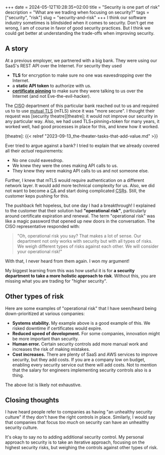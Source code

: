 +++ 
date = 2024-05-12T10:28:35+02:00
title = "Security is one part of risk"
description = "What are we trading when focusing on security?"
tags = ["security", "risk"]
slug = "security-and-risk"
+++
I think our software industry sometimes is blindsided when it comes to
security. Don't get me wrong, I am of course in favor of good security
practices. But I think we could get better at understanding the trade-offs when
improving security.

## A story

At a previous employer, we partnered with a big bank. They were using our
SaaS's REST API over the Internet. For security they used

 * **TLS** for encryption to make sure no one was eavesdropping over the
   Internet.
 * a **static API token** to authorize with us.
 * **[certificate pinning][certificate-pinning]** to make sure they were
   talking to us over the Internet (and not Eve-the-evil-hacker).

[certificate-pinning]: https://sv.wikipedia.org/wiki/Certificate_pinning

The <abbr title="Chief Information Security Office">CISO</abbr> department of
this particular bank reached out to us and required us to to use [mutual
TLS][mtls] (mTLS) since it was "more secure". I thought their request was
[security theatre][theatre]; it would not improve our security in any
particular way.  Also, we had used TLS+pinning+token for many years, it worked
well, had good processes in place for this, and knew how it worked.

[theatre]: {{< relref "2023-09-13_the-theater-tasks-that-add-value.md" >}}

[mtls]: https://en.wikipedia.org/wiki/Mutual_authentication#mTLS

Ever tried to argue against a bank? I tried to explain that we already covered
all their _actual_ requirements:

 * No one could eavesdrop.
 * We knew they were the ones making API calls to us.
 * They knew they were making API calls to us and not someone else.

Further, I knew that mTLS would require authentication on a different network
layer. It would add more technical complexity for us. Also, we did not want to
become a <abbr title="Certificate Authority">CA</abbr> and start doing
complicated <abbr title="Certificate signing requests">CSRs</abbr>. Still, the
customer keps pushing for this.

The pushback felt hopeless, but one day I had a breakthrough! I explained to
the customer that their solution had **"operational risk"**, particularly
around certificate expiration and renewal. The term "operational risk" was like
a magic password that opened up new doors in the conversation. The CISO
representative responded with:

> "Oh, operational risk you say? That makes a lot of sense. Our department not
> only works with security but with all types of risks. We weigh different types of
> risks against each other. We will consider your operational risk!"

With that, I never heard from them again. I won my argument!

My biggest learning from this was how useful it is for **a security department
to take a more holistic approach to risk**. Without this, you are missing what
you are trading for "higher security".

## Other types of risk

Here are some examples of "operational risk" that I have seen/heard being
down-prioritized at various companies:

 * **Systems stability.** My example above is a good example of this. We risked
   downtime if certificates would expire.
 * **Reduced speed of development.** For some companies, innovation might be
   more important than security.
 * **Human error.** Certain security controls add more manual work and
   increases the risk of making mistakes.
 * **Cost increases.** There are plenty of SaaS and AWS services to
   improve security, but they add costs. If you are a company low on
   budget, enabling every security service out there will add costs.
   Not to mention that the salary for engineers implementing security controls also
   is a thing.

The above list is likely not exhaustive.

## Closing thoughts

I have heard people refer to companies as having "an unhealthy security
culture" if they don't have the right controls in place. Similarly, I would say
that companies that focus _too much_ on security can have an unhealthy security
culture.

It's okay to say no to adding additional security control. My personal approach
to security is to take an iterative approach, focusing on the highest security
risks, but weighing the controls against other types of risk.

